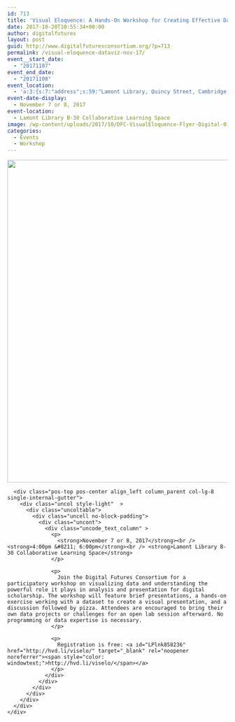 ```yaml
---
id: 713
title: 'Visual Eloquence: A Hands-On Workshop for Creating Effective Data Visualizations'
date: 2017-10-20T10:55:34+00:00
author: digitalfutures
layout: post
guid: http://www.digitalfuturesconsortium.org/?p=713
permalink: /visual-eloquence-dataviz-nov-17/
event__start_date:
  - "20171107"
event_end_date:
  - "20171108"
event_location:
  - 'a:3:{s:7:"address";s:59:"Lamont Library, Quincy Street, Cambridge, MA, United States";s:3:"lat";s:17:"42.37276699999999";s:3:"lng";s:18:"-71.11548100000005";}'
event-date-display:
  - November 7 or 8, 2017
event-location:
  - Lamont Library B-30 Collaborative Learning Space
image: /wp-content/uploads/2017/10/DFC-VisualEloquence-Flyer-Digital-01.jpg
categories:
  - Events
  - Workshop
---
```

<div data-parent="true" class="row-container">
  <div class="row limit-width row-parent">
    <div class="row-inner">
      <div class="pos-top pos-center align_left column_parent col-lg-4 single-internal-gutter">
        <div class="uncol style-light"  >
          <div class="uncoltable">
            <div class="uncell no-block-padding">
              <div class="uncont">
                <div class="uncode-single-media  text-left">
                  <div class="single-wrapper" style="max-width: 100%;">
                    <div class="tmb tmb-light  tmb-media-first tmb-media-last tmb-content-overlay tmb-no-bg">
                      <div class="t-inside">
                        <div class="t-entry-visual" tabindex="0">
                          <div class="t-entry-visual-tc">
                            <div class="uncode-single-media-wrapper">
                              <img src="https://www.digitalfuturesconsortium.org/wp-content/uploads/2017/10/DFC-VisualEloquence-Flyer-Digital-01.jpg" width="1000" height="738" alt="" />
                            </div>
                          </div>
                        </div>
                      </div>
                    </div>
                  </div>
                </div>
              </div>
            </div>
          </div>
        </div>
      </div>
      
      <div class="pos-top pos-center align_left column_parent col-lg-8 single-internal-gutter">
        <div class="uncol style-light"  >
          <div class="uncoltable">
            <div class="uncell no-block-padding">
              <div class="uncont">
                <div class="uncode_text_column" >
                  <p>
                    <strong>November 7 or 8, 2017</strong><br /> <strong>4:00pm &#8211; 6:00pm</strong><br /> <strong>Lamont Library B-30 Collaborative Learning Space</strong>
                  </p>
                  
                  <p>
                    Join the Digital Futures Consortium for a participatory workshop on visualizing data and understanding the powerful role it plays in analysis and presentation for digital scholarship. The workshop will feature brief presentations, a hands-on exercise working with a dataset to create a visual presentation, and a discussion followed by pizza. Attendees are encouraged to bring their own data projects or challenges for an open lab session afterward. No programming or data expertise is necessary.
                  </p>
                  
                  <p>
                    Registration is free: <a id="LPlnk858236" href="http://hvd.li/viselo/" target="_blank" rel="noopener noreferrer"><span style="color: windowtext;">http://hvd.li/viselo/</span></a>
                  </p>
                </div>
              </div>
            </div>
          </div>
        </div>
      </div>
    </div>
  </div>
</div>